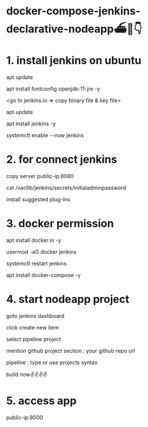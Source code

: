 # docker-compose-jenkins-declarative-nodeapp⛴️🚀👇

# 1. install jenkins on ubuntu

apt update

apt install fontconfig openjdk-11-jre -y

<go to jenkins.io => copy binary file & key file>

apt update

apt install jenkins -y

systemctl enable --now jenkins


# 2. for connect jenkins

copy server public-ip:8080

cat /var/lib/jenkins/secrets/initialadminpassword

install suggested plug-ins

# 3. docker permission

apt install docker.io -y

usermod -aG docker jenkins

systemctl restart jenkins

apt install docker-compose -y

# 4. start nodeapp project

goto jenkins dashboard

click create new item

select pipeline project

mention github project section : your github repo url

pipeline : type or use projects syntax

build now✌️✌️✌️✌️

# 5. access app

public-ip:8000
